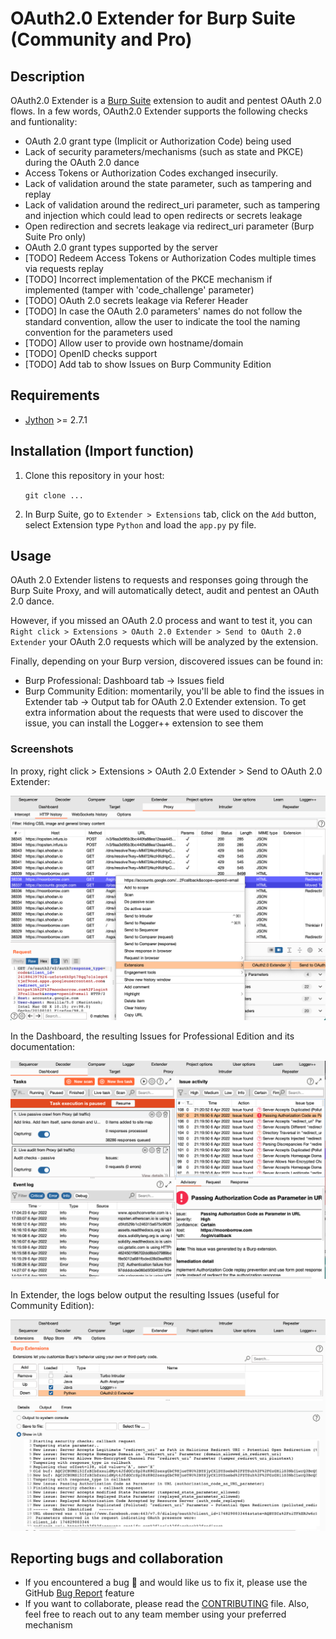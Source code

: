 # OAuth2.0 Extender for Burp Suite (Community and Pro)

## Description
OAuth2.0 Extender is a [Burp Suite](https://portswigger.net/burp/) extension to audit and pentest OAuth 2.0 flows. In a few words, OAuth2.0 Extender supports the following checks and funtionality:

- OAuth 2.0 grant type (Implicit or Authorization Code) being used
- Lack of security parameters/mechanisms (such as state and PKCE) during the OAuth 2.0 dance
- Access Tokens or Authorization Codes exchanged insecurily.
- Lack of validation around the state parameter, such as tampering and replay
- Lack of validation around the redirect_uri parameter, such as tampering and injection which could lead to open redirects or secrets leakage
- Open redirection and secrets leakage via redirect_uri parameter (Burp Suite Pro only)
- OAuth 2.0 grant types supported by the server
- [TODO] Redeem Access Tokens or Authorization Codes multiple times via requests replay
- [TODO] Incorrect implementation of the PKCE mechanism if implemented (tamper with 'code_challenge' parameter)
- [TODO] OAuth 2.0 secrets leakage via Referer Header
- [TODO] In case the OAuth 2.0 parameters' names do not follow the standard convention, allow the user to indicate the tool the naming convention for the parameters used
- [TODO] Allow user to provide own hostname/domain
- [TODO] OpenID checks support
- [TODO] Add tab to show Issues on Burp Community Edition

## Requirements
- [Jython](https://www.jython.org/download) >= 2.7.1

## Installation (Import function)

1. Clone this repository in your host:

    `git clone ...`

2. In Burp Suite, go to `Extender > Extensions` tab, click on the `Add` button, select Extension type `Python`  and load the `app.py` py file.

## Usage
OAuth 2.0 Extender listens to requests and responses going through the Burp Suite Proxy, and will automatically detect, audit and pentest an OAuth 2.0 dance.

However, if you missed an OAuth 2.0 process and want to test it, you can `Right click > Extensions > OAuth 2.0 Extender > Send to OAuth 2.0 Extender` your OAuth 2.0 requests which will be analyzed by the extension.

Finally, depending on your Burp version, discovered issues can be found in:

* Burp Professional: Dashboard tab -> Issues field
* Burp Community Edition: momentarily, you'll be able to find the issues in Extender tab -> Output tab for OAuth 2.0 Extender extension. To get extra information about the requests that were used to discover the issue, you can install the Logger++ extension to see them

### Screenshots

In proxy, right click > Extensions > OAuth 2.0 Extender > Send to OAuth 2.0 Extender:

<p align="center">
  <img src="./images/proxy-small.png" />
</p>

In the Dashboard, the resulting Issues for Professional Edition and its documentation:

<p align="center">
  <img src="./images/issues-small.png" />
</p>

In Extender, the logs below output the resulting Issues (useful for Community Edition):

<p align="center">
  <img src="./images/extender-small.png" />
</p>

## Reporting bugs and collaboration
- If you encountered a bug 🥴 and would like us to fix it, please use the GitHub [Bug Report](https://github.com/matiassequeira/burpsuite-oauth2.0/issues/new) feature
- If you want to collaborate, please read the [CONTRIBUTING](./CONTRIBUTING.md) file. Also, feel free to reach out to any team member using your preferred mechanism
